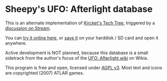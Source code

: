 Sheepy's UFO: Afterlight database
=================================

This is an alternate implementation of [Kircket's Tech Tree](http://www.irodemine.com/afterlit/), triggered by a [discussion on Stream](http://steamcommunity.com/app/237950/discussions/0/616188677801999309/#c619568793974409287).

You can [try it online here](https://github.com/Sheep-y/ufoafterlight-db/raw/master/index.html),
or [save it](https://github.com/Sheep-y/ufoafterlight-db/archive/master.zip) on your harddisk / SD card and open it anywhere.

Active development is NOT planned, because this database is a small sidetrack from the author's focus of the [UFO: Afterlight wiki](http://ufoafterblank.wikia.com/) on Wikia.

This program is free and open, licensed under [AGPL v3](http://www.gnu.org/licenses/agpl-3.0.html).
Most text and icons are copyrighted (2007) ATLAR games.